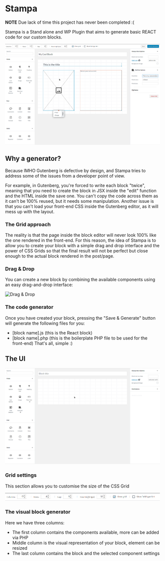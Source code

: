 # Stampa

**NOTE** Due lack of time this project has never been completed :(

Stampa is a Stand alone and WP Plugin that aims to generate basic REACT code for our custom blocks.

![Stampa editor](https://raw.githubusercontent.com/ceceppa/stampa.press/main/images/stampa.png)

## Why a generator?

Because IMHO Gutenberg is defective by design, and Stampa tries to address some of the issues from a developer point of view.

For example, in Gutenberg, you're forced to write each block "twice", meaning that you need to create the block in JSX inside the "edit" function and the HTML inside the save one. You can't copy the code across them as it can't be 100% reused, but it needs some manipulation.
Another issue is that you can't load your front-end CSS inside the Gutenberg editor, as it will mess up with the layout.

### The Grid approach

The reality is that the page inside the block editor will never look 100% like the one rendered in the front-end. 
For this reason, the idea of Stampa is to allow you to create your block with a simple drag and drop interface and the power of CSS Grids so that the final result will not be perfect but close enough to the actual block rendered in the post/page.

### Drag & Drop

You can create a new block by combining the available components using an easy drag-and-drop interface:

![Drag & Drop](https://raw.githubusercontent.com/ceceppa/stampa.press/main/images/drag-end-drop.gif)

### The code generator

Once you have created your block, pressing the "Save & Generate" button will generate the following files for you:

- [block name].js (this is the React block)
- [block name].php (this is the boilerplate PHP file to be used for the front-end)
That's all, simple :)

## The UI

![The editor](https://raw.githubusercontent.com/ceceppa/stampa.press/main/images/the-editor.png)

### Grid settings

This section allows you to customise the size of the CSS Grid

![Grid settings](https://raw.githubusercontent.com/ceceppa/stampa.press/main/images/grid-settings.png)

### The visual block generator

Here we have three columns:

- The first column contains the components available, more can be added via PHP
- Middle column is the visual representation of your block, element can be resized
- The last column contains the block and the selected component settings

